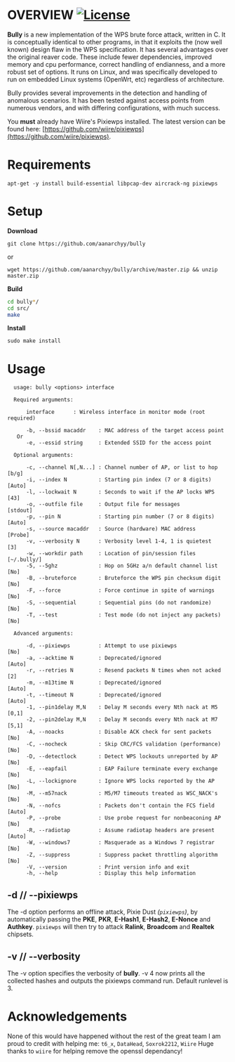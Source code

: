 # OVERVIEW [![License](https://img.shields.io/badge/License-GPL%20v3%2B-blue.svg?style=flat-square)](https://github.com/aanarchyy/bully/blob/master/LICENSE.md)

**Bully** is a new implementation of the WPS brute force attack, written in C. It is conceptually identical
to other programs, in that it exploits the (now well known) design flaw in the WPS specification. It has
several advantages over the original reaver code. These include fewer dependencies, improved memory and
cpu performance, correct handling of endianness, and a more robust set of options. It runs on Linux, and
was specifically developed to run on embedded Linux systems (OpenWrt, etc) regardless of architecture.

Bully provides several improvements in the detection and handling of anomalous scenarios. It has been
tested against access points from numerous vendors, and with differing configurations, with much success.

You **must** already have Wiire's Pixiewps installed.
The latest version can be found here: [https://github.com/wiire/pixiewps](https://github.com/wiire/pixiewps).

# Requirements

`apt-get -y install build-essential libpcap-dev aircrack-ng pixiewps`

# Setup

**Download**

`git clone https://github.com/aanarchyy/bully`

or

`wget https://github.com/aanarchyy/bully/archive/master.zip && unzip master.zip`

**Build**

```bash
cd bully*/
cd src/
make
```

**Install**

```
sudo make install
```

# Usage

```
  usage: bully <options> interface

  Required arguments:

      interface      : Wireless interface in monitor mode (root required)

      -b, --bssid macaddr    : MAC address of the target access point
   Or
      -e, --essid string     : Extended SSID for the access point

  Optional arguments:

      -c, --channel N[,N...] : Channel number of AP, or list to hop [b/g]
      -i, --index N          : Starting pin index (7 or 8 digits)  [Auto]
      -l, --lockwait N       : Seconds to wait if the AP locks WPS   [43]
      -o, --outfile file     : Output file for messages          [stdout]
      -p, --pin N            : Starting pin number (7 or 8 digits) [Auto]
      -s, --source macaddr   : Source (hardware) MAC address      [Probe]
      -v, --verbosity N      : Verbosity level 1-4, 1 is quietest     [3]
      -w, --workdir path     : Location of pin/session files  [~/.bully/]
      -5, --5ghz             : Hop on 5GHz a/n default channel list  [No]
      -B, --bruteforce       : Bruteforce the WPS pin checksum digit [No]
      -F, --force            : Force continue in spite of warnings   [No]
      -S, --sequential       : Sequential pins (do not randomize)    [No]
      -T, --test             : Test mode (do not inject any packets) [No]

  Advanced arguments:

      -d, --pixiewps         : Attempt to use pixiewps               [No]
      -a, --acktime N        : Deprecated/ignored                  [Auto]
      -r, --retries N        : Resend packets N times when not acked  [2]
      -m, --m13time N        : Deprecated/ignored                  [Auto]
      -t, --timeout N        : Deprecated/ignored                  [Auto]
      -1, --pin1delay M,N    : Delay M seconds every Nth nack at M5 [0,1]
      -2, --pin2delay M,N    : Delay M seconds every Nth nack at M7 [5,1]
      -A, --noacks           : Disable ACK check for sent packets    [No]
      -C, --nocheck          : Skip CRC/FCS validation (performance) [No]
      -D, --detectlock       : Detect WPS lockouts unreported by AP  [No]
      -E, --eapfail          : EAP Failure terminate every exchange  [No]
      -L, --lockignore       : Ignore WPS locks reported by the AP   [No]
      -M, --m57nack          : M5/M7 timeouts treated as WSC_NACK's  [No]
      -N, --nofcs            : Packets don't contain the FCS field [Auto]
      -P, --probe            : Use probe request for nonbeaconing AP [No]
      -R, --radiotap         : Assume radiotap headers are present [Auto]
      -W, --windows7         : Masquerade as a Windows 7 registrar   [No]
      -Z, --suppress         : Suppress packet throttling algorithm  [No]
      -V, --version          : Print version info and exit
      -h, --help             : Display this help information
```

## -d // --pixiewps
The -d option performs an offline attack, Pixie Dust _(`pixiewps`)_, by automatically passing the **PKE**, **PKR**, **E-Hash1**, **E-Hash2**, **E-Nonce** and **Authkey**. `pixiewps` will then try to attack **Ralink**, **Broadcom** and **Realtek** chipsets.

## -v // --verbosity
The -v option specifies the verbosity of **bully**.
-v 4 now prints all the collected hashes and outputs the pixiewps command run.
Default runlevel is 3.

# Acknowledgements
None of this would have happened without the rest of the great team I am proud to credit with helping me:
`t6_x`, `DataHead`, `Soxrok2212`, `Wiire`
Huge thanks to `wiire` for helping remove the openssl dependancy!
